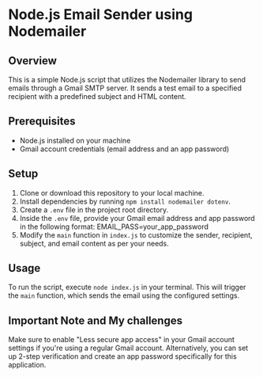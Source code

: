 # Node.js Email Sender using Nodemailer

## Overview
This is a simple Node.js script that utilizes the Nodemailer library to send emails through a Gmail SMTP server. It sends a test email to a specified recipient with a predefined subject and HTML content.

## Prerequisites
- Node.js installed on your machine
- Gmail account credentials (email address and an app password)

## Setup
1. Clone or download this repository to your local machine.
2. Install dependencies by running `npm install nodemailer dotenv`.
3. Create a `.env` file in the project root directory.
4. Inside the `.env` file, provide your Gmail email address and app password in the following format:
   EMAIL_PASS=your_app_password
5. Modify the `main` function in `index.js` to customize the sender, recipient, subject, and email content as per your needs.

## Usage
To run the script, execute `node index.js` in your terminal. This will trigger the `main` function, which sends the email using the configured settings.

## Important Note and My challenges
Make sure to enable "Less secure app access" in your Gmail account settings if you're using a regular Gmail account. Alternatively, you can set up 2-step verification and create an app password specifically for this application.
